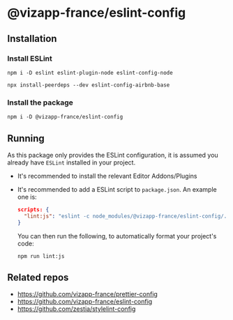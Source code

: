 # @vizapp-france/eslint-config

## Installation

### Install ESLint

```
npm i -D eslint eslint-plugin-node eslint-config-node
```

```
npx install-peerdeps --dev eslint-config-airbnb-base
```

### Install the package

```
npm i -D @vizapp-france/eslint-config
```

## Running

As this package only provides the ESLint configuration, it is assumed you
already have `ESLint` installed in your project.

- It's recommended to install the relevant Editor Addons/Plugins

- It's recommended to add a ESLint script to `package.json`. An example one
  is:

  ```json
  scripts: {
    "lint:js": "eslint -c node_modules/@vizapp-france/eslint-config/.eslintrc.json '**/*.js'"
  }
  ```

  You can then run the following, to automatically format your project's code:

  ```
  npm run lint:js
  ```

## Related repos

- https://github.com/vizapp-france/prettier-config
- https://github.com/vizapp-france/eslint-config
- https://github.com/zestia/stylelint-config
